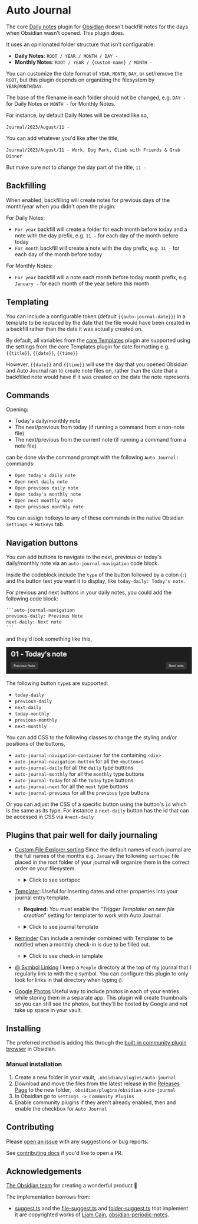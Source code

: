 # Auto Journal

The core [Daily notes](https://help.obsidian.md/Plugins/Daily+notes) plugin for [Obsidian](https://obsidian.md/) doesn't backfill notes for the days when Obsidian wasn't opened. This plugin does.

It uses an opinionated folder structure that isn't configurable:

-   **Daily Notes**: `ROOT / YEAR / MONTH / DAY -`
-   **Monthly Notes**: `ROOT / YEAR / {custom-name} / MONTH -`

You can customize the date format of `YEAR`, `MONTH`, `DAY`, or set/remove the `ROOT`, but this plugin depends on organizing the filesystem by `YEAR`/`MONTH`/`DAY`.

The base of the filename in each folder should not be changed, e.g. `DAY -` for Daily Notes or `MONTH -` for Monthly Notes.

For instance, by default Daily Notes will be created like so,

`Journal/2023/August/11 -`

You can add whatever you'd like after the title,

`Journal/2023/August/11 - Work, Dog Park, Climb with Friends & Grab Dinner`

But make sure not to change the day part of the title, `11 -`

## Backfilling

When enabled, backfilling will create notes for previous days of the month/year when you didn't open the plugin.

For Daily Notes:

-   `For year` backfill will create a folder for each month before today and a note with the day prefix, e.g. `11 -` for each day of the month before today
-   `For month` backfill will create a note with the day prefix, e.g. `11 -` for each day of the month before today

For Monthly Notes:

-   `For year` backfill will a note each month before today month prefix, e.g. `January -` for each month of the year before this month

## Templating

You can include a configurable token (default `{{auto-journal-date}}`) in a template to be replaced by the date that the file would have been created in a backfill rather than the date it was actually created on.

By default, all variables from the [core Templates](https://help.obsidian.md/Plugins/Templates) plugin are supported using the settings from the core Templates plugin for date formatting e.g. `{{title}}`, `{{date}}`, `{{time}}`

However, `{{date}}` and `{{time}}` will use the day that you opened Obsidian and Auto Journal ran to create note files on, rather than the date that a backfilled note would have if it was created on the date the note represents. 

## Commands

Opening:
- Today's daily/monthly note 
- The next/previous from today (if running a command from a non-note file)
- The next/previous from the current note (if running a command from a note file)

can be done via the command prompt with the following `Auto Journal: ` commands:

-   `Open today's daily note`
-   `Open next daily note`
-   `Open previous daily note`
-   `Open today's monthly note`
-   `Open next monthly note`
-   `Open previous monthly note`

You can assign hotkeys to any of these commands in the native Obsidian `Settings` -> `Hotkeys` tab.

## Navigation buttons

You can add buttons to navigate to the next, previous or today's daily/monthly note via an `auto-journal-navigation` code block.

Inside the codeblock include the `type` of the button followed by a colon (`:`) and the button text you want it to display, like `today-daily: Today's note`.

For previous and next buttons in your daily notes, you could add the following code block:

````
```auto-journal-navigation
previous-daily: Previous Note
next-daily: Next note
```
````

and they'd look something like this,

![](./docs/assets/prev-next-buttons.png)

The following button `type`s are supported:

-   `today-daily`
-   `previous-daily`
-   `next-daily`
-   `today-monthly`
-   `previous-monthly`
-   `next-monthly`

You can add CSS to the following classes to change the styling and/or positions of the buttons,

-   `auto-journal-navigation-container` for the containing `<div>`
-   `auto-journal-navigation-button` for all the `<button>`s
-   `auto-journal-daily` for all the `daily` type buttons
-   `auto-journal-monthly` for all the `monthly` type buttons
-   `auto-journal-today` for all the `today` type buttons
-   `auto-journal-next` for all the `next` type buttons
-   `auto-journal-previous` for all the `previous` type buttons

Or you can adjust the CSS of a specific button using the button's `id` which is the same as its type. For instance a `next-daily` button has the id that can be accessed in CSS via `#next-daily`

## Plugins that pair well for daily journaling

-   [Custom File Explorer sorting](https://github.com/SebastianMC/obsidian-custom-sort) Since the default names of each journal are the full names of the months e.g. `January` the following `sortspec` file placed in the root folder of your journal will organize them in the correct order on your filesystem.

    -   <details>
        <summary>
        Click to see sortspec
        </summary>

        ```
        ---
        sorting-spec: |
         target-folder: /*
         README
         Check-Ins
         January...
         February...
         March...
         April...
         May...
         June...
         July...
         August...
         September...
         October...
         November...
         December...
         ...
         < a-z
         assets
        ---
        ```

        </details>

-   [Templater](https://github.com/SilentVoid13/Templater): Useful for inserting dates and other properties into your journal entry template.

    -   **Required:** You must enable the _"Trigger Templater on new file creation"_ setting for templater to work with Auto Journal
    -   <details>
        <summary>
        Click to see journal template
        </summary>

        ```
        ---
        date: {{auto-journal-date}}
        tag: journal
        ---

        # <% moment(tp.frontmatter.date).format("dddd, MMMM DD, YYYY") %> 📆

        ## People 👤
        -

        ## Grateful For 💙


        ## Photos 📸

        ```

        The frontmatter date set via Auto Journal token can be consumed by Templater in other functions, e.g. `<% moment(tp.frontmatter.date).format("dddd, MMMM DD, YYYY") %>`

        </details>

-   [Reminder](https://github.com/uphy/obsidian-reminder) Can include a reminder combined with Templater to be notified when a monthly check-in is due to be filled out.

    -   <details>
        <summary>
        Click to see check-in template
        </summary>

        ```
        ---
        date: <$date-from-auto-journal$>
        tag: check-in
        ---
        # **<% moment(tp.frontmatter.date).format("MMMM, YYYY") %>  Check In** 📆

        - [ ] Fill out Check In  📆 <% moment(tp.frontmatter.date).format("YYYY-MM-DD") %>

        ### 1. How are you? How was this month?


        ### 2. What did you prioritize this month?


        ### 3. Where do you see yourself in 1, 3, & 5 years? Has your long term vision changed?


        ### 4. Are your habits and goals aligned with this current vision? If so what needs to be changed to meet them?


        ### 5. Is there anything missing from your life?


        ### 6. Take back to reflect on the month. What progress did you make? What are you grateful for?


        ### 7. What are looking forward to in the next month?
        ```

        The above example uses the Tasks Plugin date format which must be set in Reminder's settings.

        </details>

-   [@ Symbol Linking](https://github.com/Ebonsignori/obsidian-at-symbol-linking) I keep a `People` directory at the top of my journal that I regularly link to with the `@` symbol. You can configure this plugin to only look for links in that directory when typing `@`.

-   [Google Photos](https://github.com/alangrainger/obsidian-google-photos) Useful way to include photos in each of your entries while storing them in a separate app. This plugin will create thumbnails so you can still see the photos, but they'll be hosted by Google and not take up space in your vault.

## Installing

The preferred method is adding this through the [built-in community plugin browser](https://help.obsidian.md/Extending+Obsidian/Community+plugins) in Obsidian.

### Manual installation

1. Create a new folder in your vault, `.obsidian/plugins/auto-journal`
1. Download and move the files from the latest release in the [Releases Page](https://github.com/Ebonsignori/obsidian-auto-journal/releases) to the new folder, `.obsidian/plugins/obsidian-auto-journal`
1. In Obsidian go to `Settings -> Community Plugins`
1. Enable community plugins if they aren't already enabled, then and enable the checkbox for `Auto Journal`

## Contributing

Please [open an issue](https://github.com/Ebonsignori/obsidian-auto-journal/issues/new) with any suggestions or bug reports.

See [contributing docs](docs/contributing.md) if you'd like to open a PR.

## Acknowledgements

[The Obsidian team](https://obsidian.md/about) for creating a wonderful product :purple_heart:

The implementation borrows from:

-   [suggest.ts](./src/utils/suggest.ts) and the [file-suggest.ts](./src/settings/file-suggest.ts) and [folder-suggest.ts](./src/settings/folder-suggest.ts) that implement it are copyrighted works of [Liam Cain](https://github.com/liamcain), [obsidian-periodic-notes](https://github.com/liamcain/obsidian-periodic-notes).

